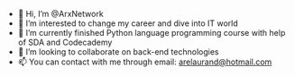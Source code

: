 - 👋 Hi, I’m @ArxNetwork
- 👀 I’m interested to change my career and dive into IT world
- 🌱 I’m currently finished Python language programming course with help of SDA and Codecademy
- 💞️ I’m looking to collaborate on back-end technologies
- 📫 You can contact with me through email: arelaurand@hotmail.com 

<!---
ArxNetwork/ArxNetwork is a ✨ special ✨ repository because its `README.md` (this file) appears on your GitHub profile.
You can click the Preview link to take a look at your changes.
--->
